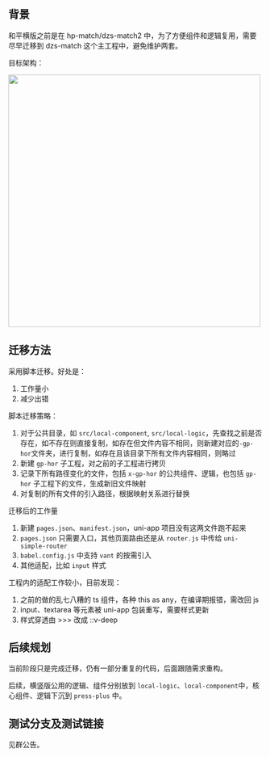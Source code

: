 ## 背景

和平横版之前是在 hp-match/dzs-match2 中，为了方便组件和逻辑复用，需要尽早迁移到 dzs-match 这个主工程中，避免维护两套。

目标架构：

<img src="https://mike-1255355338.cos.ap-guangzhou.myqcloud.com/article/2024/4/own_mike_63a4fb022e85254fb0.png" width="500" />

## 迁移方法

采用脚本迁移。好处是：

1. 工作量小
2. 减少出错

脚本迁移策略：

1. 对于公共目录，如 `src/local-component`, `src/local-logic`，先查找之前是否存在，如不存在则直接复制，如存在但文件内容不相同，则新建对应的`-gp-hor`文件夹，进行复制，如存在且该目录下所有文件内容相同，则略过
2.  新建 `gp-hor` 子工程，对之前的子工程进行拷贝
3.  记录下所有路径变化的文件，包括 `x-gp-hor` 的公共组件、逻辑，也包括 `gp-hor` 子工程下的文件，生成新旧文件映射
4.  对复制的所有文件的引入路径，根据映射关系进行替换


迁移后的工作量

1. 新建 `pages.json`、`manifest.json`，uni-app 项目没有这两文件跑不起来
2. `pages.json` 只需要入口，其他页面路由还是从 `router.js` 中传给 `uni-simple-router`
3. `babel.config.js` 中支持 `vant` 的按需引入
4. 其他适配，比如 `input` 样式

工程内的适配工作较小，目前发现：

1. 之前的做的乱七八糟的 ts 组件，各种 this as any，在编译期报错，需改回 js
2. input、textarea 等元素被 uni-app 包装重写，需要样式更新
3. 样式穿透由 >>> 改成 ::v-deep

## 后续规划

当前阶段只是完成迁移，仍有一部分重复的代码，后面跟随需求重构。

后续，横竖版公用的逻辑、组件分别放到 `local-logic`、`local-component`中，核心组件、逻辑下沉到 `press-plus` 中。

## 测试分支及测试链接

见群公告。
